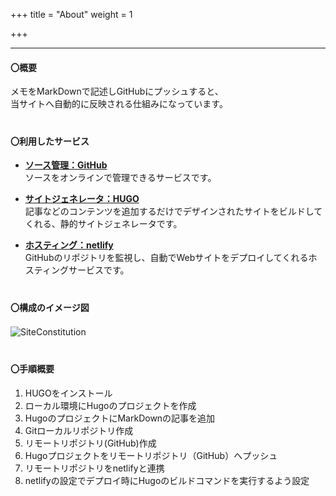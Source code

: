 +++
title = "About"
weight = 1

+++

---

#### **〇概要**  

メモをMarkDownで記述しGitHubにプッシュすると、  
当サイトへ自動的に反映される仕組みになっています。  
　  

#### **〇利用したサービス**

  * **[ソース管理：GitHub](https://github.co.jp/)**  
    ソースをオンラインで管理できるサービスです。  

  + **[サイトジェネレータ：HUGO](https://gohugo.io/)**  
    記事などのコンテンツを追加するだけでデザインされたサイトをビルドしてくれる、静的サイトジェネレータです。  

  + **[ホスティング：netlify](https://www.netlify.com/)**  
    GitHubのリポジトリを監視し、自動でWebサイトをデプロイしてくれるホスティングサービスです。
　  
　

#### **〇構成のイメージ図**

![SiteConstitution](https://github.com/shizit/images/blob/master/SiteConstitution.png?raw=true)
　  
　

#### **〇手順概要**

  1. HUGOをインストール
  2. ローカル環境にHugoのプロジェクトを作成
  3. HugoのプロジェクトにMarkDownの記事を追加
  4. Gitローカルリポジトリ作成
  5. リモートリポジトリ(GitHub)作成
  6. Hugoプロジェクトをリモートリポジトリ（GitHub）へプッシュ
  7. リモートリポジトリをnetlifyと連携
  8. netlifyの設定でデプロイ時にHugoのビルドコマンドを実行するよう設定

